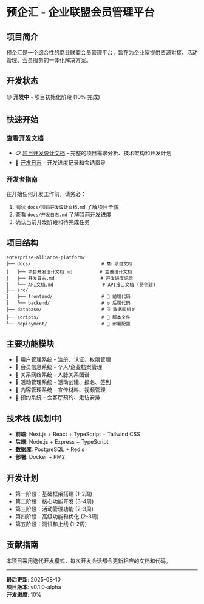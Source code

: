 # 预企汇 - 企业联盟会员管理平台

## 项目简介
预企汇是一个综合性的商业联盟会员管理平台，旨在为企业家提供资源对接、活动管理、会员服务的一体化解决方案。

## 开发状态
🟡 **开发中** - 项目初始化阶段 (10% 完成)

## 快速开始

### 查看开发文档
- 📋 [项目开发设计文档](./docs/项目开发设计文档.md) - 完整的项目需求分析、技术架构和开发计划
- 📝 [开发日志](./docs/开发日志.md) - 开发进度记录和会话指导

### 开发者指南
在开始任何开发工作前，请务必：
1. 阅读 `docs/项目开发设计文档.md` 了解项目全貌
2. 查看 `docs/开发日志.md` 了解当前开发进度
3. 确认当前开发阶段和待完成任务

## 项目结构
```
enterprise-alliance-platform/
├── docs/                          # 📚 项目文档
│   ├── 项目开发设计文档.md          # 主要设计文档
│   ├── 开发日志.md                 # 开发进度记录
│   └── API文档.md                  # API接口文档 (待创建)
├── src/
│   ├── frontend/                  # 🎨 前端代码
│   └── backend/                   # ⚙️ 后端代码
├── database/                      # 🗄️ 数据库相关
├── scripts/                       # 🔧 脚本文件
└── deployment/                    # 🚀 部署配置
```

## 主要功能模块
- 👥 用户管理系统 - 注册、认证、权限管理
- 🏢 会员信息系统 - 个人/企业档案管理  
- 🤝 关系网络系统 - 人脉关系图谱
- 📅 活动管理系统 - 活动创建、报名、签到
- 📄 内容管理系统 - 宣传材料、视频管理
- 📝 预约系统 - 会客厅预约、走访安排

## 技术栈 (规划中)
- **前端**: Next.js + React + TypeScript + Tailwind CSS
- **后端**: Node.js + Express + TypeScript
- **数据库**: PostgreSQL + Redis
- **部署**: Docker + PM2

## 开发计划
- 第一阶段：基础框架搭建 (1-2周)
- 第二阶段：核心功能开发 (3-4周)  
- 第三阶段：活动管理功能 (2-3周)
- 第四阶段：高级功能和优化 (2-3周)
- 第五阶段：测试和上线 (1-2周)

## 贡献指南
本项目采用迭代开发模式，每次开发会话都会更新相应的文档和代码。

---

**最后更新**: 2025-08-10  
**项目版本**: v0.1.0-alpha  
**开发进度**: 10%